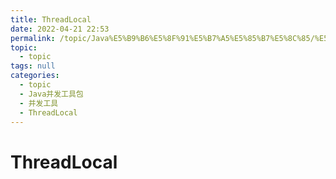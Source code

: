 ```yaml
---
title: ThreadLocal
date: 2022-04-21 22:53
permalink: /topic/Java%E5%B9%B6%E5%8F%91%E5%B7%A5%E5%85%B7%E5%8C%85/%E5%B9%B6%E5%8F%91%E5%B7%A5%E5%85%B7/ThreadLocal
topic: 
  - topic
tags: null
categories: 
  - topic
  - Java并发工具包
  - 并发工具
  - ThreadLocal
---
```

# ThreadLocal

‍
